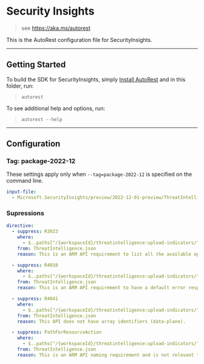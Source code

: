 # Security Insights

> see https://aka.ms/autorest

This is the AutoRest configuration file for SecurityInsights.

---

## Getting Started

To build the SDK for SecurityInsights, simply [Install AutoRest](https://aka.ms/autorest/install) and in this folder, run:

> `autorest`

To see additional help and options, run:

> `autorest --help`

---

## Configuration

### Tag: package-2022-12

These settings apply only when `--tag=package-2022-12` is specified on the command line.

```yaml $(tag) == 'package-2022-12'
input-file:
  - Microsoft.SecurityInsights/preview/2022-12-01-preview/ThreatIntelligence.json
```
### Supressions

```yaml
directive:
  - suppress: R3023
    where: 
      - $..paths["/{workspaceId}/threatintelligence:upload-indicators/"]
    from: ThreatIntelligence.json
    reason: This is an ARM API requirement to list all the available operations, but this is a data-plane API.

  - suppress: R4010
    where: 
      - $..paths["/{workspaceId}/threatintelligence:upload-indicators/"]
    from: ThreatIntelligence.json
    reason: This is an ARM API requirement to have a default error response, but it is irrelevant to this data-plane API.

  - suppress: R4041
    where: 
      - $..paths["/{workspaceId}/threatintelligence:upload-indicators/"]
    from: ThreatIntelligence.json
    reason: This API does not have array identifiers (data-plane).

  - suppress: PathForResourceAction
    where: 
      - $..paths["/{workspaceId}/threatintelligence:upload-indicators/"]
    from: ThreatIntelligence.json
    reason: This is an ARM API naming requirement and is not relevant to a data-plane API.
```